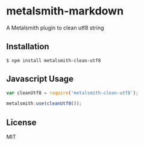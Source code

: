 # metalsmith-markdown

  A Metalsmith plugin to clean utf8 string

## Installation

    $ npm install metalsmith-clean-utf8


## Javascript Usage

```js
var cleanUtf8 = require('metalsmith-clean-utf8');

metalsmith.use(cleanUtf8());
```

## License

  MIT